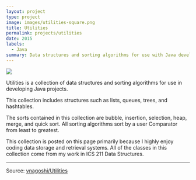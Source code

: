 ```yaml
---
layout: project
type: project
image: images/utilities-square.png
title: Utilities
permalink: projects/utilities
date: 2015
labels:
  - Java
summary: Data structures and sorting algorithms for use with Java development.
---
```


<img class="ui image" src="{{ site.baseurl }}/images/utilities-square.png">

Utilities is a collection of data structures and sorting algorithms for use in developing Java projects.

This collection includes structures such as lists, queues, trees, and hashtables.

The sorts contained in this collection are bubble, insertion, selection, heap, merge, and quick sort. All sorting algorithms sort by a user  Comparator from least to greatest.

This collection is posted on this page primarily because I highly enjoy coding data storage and retrieval systems. All of the classes in this collection come from my work in ICS 211 Data Structures.

<hr>
Source: <a href="https://github.com/vnagoshi/Utilities"><i class="large github icon "></i>vnagoshi/Utilities</a>

